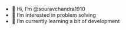 - 👋 Hi, I’m @souravchandra1910
- 👀 I’m interested in problem solving 
- 🌱 I’m currently learning a bit of development 

<!---
souravchandra1910/souravchandra1910 is a ✨ special ✨ repository because its `README.md` (this file) appears on your GitHub profile.
You can click the Preview link to take a look at your changes.
--->
